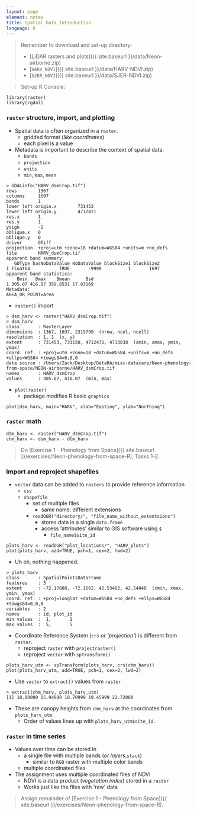 ```yaml
---
layout: page
element: notes
title: Spatial Data Introduction
language: R
--- 
```


> Remember to download and set-up directory:
>
> * [LiDAR rasters and plots]({{ site.baseurl }}/data/Neon-airborne.zip)
> * [`HARV_NDVI`]({{ site.baseurl }}/data/HARV-NDVI.zip) 
> * [`SJER_NDVI`]({{ site.baseurl }}/data/SJER-NDVI.zip)

> Set-up R Console:

```
library(raster)
library(rgdal)
```

### `raster` structure, import, and plotting

* Spatial data is often organized in a `raster`.
    * gridded format (*like coordinates*)
    * each pixel is a value
* Metadata is important to describe the context of spatial data.
    * `bands`
    * `projection`
    * `units`
    * `min`, `max`, `mean`

```
> GDALinfo("HARV_dsmCrop.tif")
rows        1367 
columns     1697 
bands       1 
lower left origin.x        731453 
lower left origin.y        4712471 
res.x       1 
res.y       1 
ysign       -1 
oblique.x   0 
oblique.y   0 
driver      GTiff 
projection  +proj=utm +zone=18 +datum=WGS84 +units=m +no_defs 
file        HARV_dsmCrop.tif 
apparent band summary:
   GDType hasNoDataValue NoDataValue blockSize1 blockSize2
1 Float64           TRUE       -9999          1       1697
apparent band statistics:
    Bmin   Bmax    Bmean      Bsd
1 305.07 416.07 359.8531 17.83169
Metadata:
AREA_OR_POINT=Area 
```

* `raster()` import

```
> dsm_harv <- raster("HARV_dsmCrop.tif")
> dsm_harv
class       : RasterLayer 
dimensions  : 1367, 1697, 2319799  (nrow, ncol, ncell)
resolution  : 1, 1  (x, y)
extent      : 731453, 733150, 4712471, 4713838  (xmin, xmax, ymin, ymax)
coord. ref. : +proj=utm +zone=18 +datum=WGS84 +units=m +no_defs +ellps=WGS84 +towgs84=0,0,0 
data source : /Users/Zack/Desktop/DataRA/misc-datacarp/Neon-phenology-from-space/NEON-airborne/HARV_dsmCrop.tif 
names       : HARV_dsmCrop 
values      : 305.07, 416.07  (min, max)
```

* `plot(raster)`
    * package modifies R basic `graphics`

```
plot(dsm_harv, main="HARV", xlab="Easting", ylab="Northing")
```

### `raster` math

```
dtm_harv <- raster("HARV_dtmCrop.tif")
chm_harv <- dsm_harv - dtm_harv
```

> Do [Exercise 1 - Phenology from Space]({{ site.baseurl }}/exercises/Neon-phenology-from-space-R), Tasks 1-2.

### Import and reproject shapefiles

* `vector` data can be added to `rasters` to provide reference information
    * `csv`
    * `shapefile`
        * set of multiple files
            * same name, different extensions
        * `readOGR("directory/", "file_name_without_extentsions")`
            * stores data in a single `data.frame`
            * access 'attributes' similar to GIS software using `$`
                * `file_name$site_id`

```
plots_harv <- readOGR("plot_locations/", "HARV_plots")
plot(plots_harv, add=TRUE, pch=1, cex=2, lwd=2)
```

* Uh oh, nothing happened.

```
> plots_harv
class       : SpatialPointsDataFrame 
features    : 5 
extent      : -72.17808, -72.1662, 42.53402, 42.54048  (xmin, xmax, ymin, ymax)
coord. ref. : +proj=longlat +datum=WGS84 +no_defs +ellps=WGS84 +towgs84=0,0,0 
variables   : 2
names       : id, plot_id 
min values  :  1,       1 
max values  :  5,       5 
```

* Coordinate Reference System (*`crs` or 'projection'*) is different from `raster`.
    * reproject `raster` with `projectraster()`
    * reproject `vector` with `spTransform()`

```
plots_harv_utm <- spTransform(plots_harv, crs(chm_harv))
plot(plots_harv_utm, add=TRUE, pch=1, cex=2, lwd=2)
```

* Use `vector` to `extract()` values from `raster`

```
> extract(chm_harv, plots_harv_utm)
[1] 18.00000 15.94000 18.70999 19.45999 22.72000
```

* These are canopy heights from `chm_harv` at the coordinates from 
  `plots_harv_utm`. 
    * Order of values lines up with `plots_harv_utm$site_id`.

### `raster` in time series

* Values over time can be stored in
    * a single file with multiple bands (*or layers*,`stack`)
        * similar to `RGB` raster with multiple color bands
    * multiple coordinated files
* The assignment uses multiple coordinated files of NDVI
    * NDVI is a data product (*vegetation index*) stored in a `raster`
    * Works just like the files with 'raw' data

> Assign remainder of [Exercise 1 - Phenology from Space]({{ site.baseurl }}/exercises/Neon-phenology-from-space-R).
